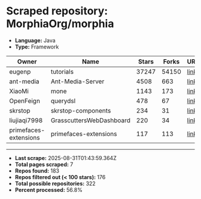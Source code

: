 # Scraped repository: MorphiaOrg/morphia
* **Language:** Java
* **Type:** Framework

| Owner | Name | Stars | Forks | URL |
|---|---|---|---|---|
| eugenp | tutorials | 37247 | 54150 | [link](https://github.com/eugenp/tutorials) |
| ant-media | Ant-Media-Server | 4508 | 663 | [link](https://github.com/ant-media/Ant-Media-Server) |
| XiaoMi | mone | 1143 | 173 | [link](https://github.com/XiaoMi/mone) |
| OpenFeign | querydsl | 478 | 67 | [link](https://github.com/OpenFeign/querydsl) |
| skrstop | skrstop-components | 234 | 31 | [link](https://github.com/skrstop/skrstop-components) |
| liujiaqi7998 | GrasscuttersWebDashboard | 220 | 34 | [link](https://github.com/liujiaqi7998/GrasscuttersWebDashboard) |
| primefaces-extensions | primefaces-extensions | 117 | 113 | [link](https://github.com/primefaces-extensions/primefaces-extensions) |

---
* **Last scrape:** 2025-08-31T01:43:59.364Z
* **Total pages scraped:** 7
* **Repos found:** 183
* **Repos filtered out (< 100 stars):** 176
* **Total possible repositories:** 322
* **Percent processed:** 56.8%
